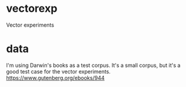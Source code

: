 # vectorexp
Vector experiments

# data
I'm using Darwin's books as a test corpus. It's a small corpus, but it's a good test case for the vector experiments.
https://www.gutenberg.org/ebooks/944



